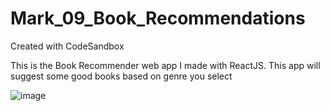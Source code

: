 # Mark_09_Book_Recommendations
Created with CodeSandbox

This is the Book Recommender web app I made with ReactJS. This app will suggest some good books based on genre you select

![image](https://user-images.githubusercontent.com/108724393/193406341-c25b6d72-6f4e-4541-9654-4057ec68ba88.png)
